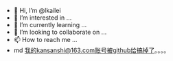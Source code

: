 - 👋 Hi, I’m @lkailei
- 👀 I’m interested in ...
- 🌱 I’m currently learning ...
- 💞️ I’m looking to collaborate on ...
- 📫 How to reach me ...
- md 我的kansanshi@163.com账号被github给搞掉了。。。。

<!---
lkailei/lkailei is a ✨ special ✨ repository because its `README.md` (this file) appears on your GitHub profile.
You can click the Preview link to take a look at your changes.
--->
